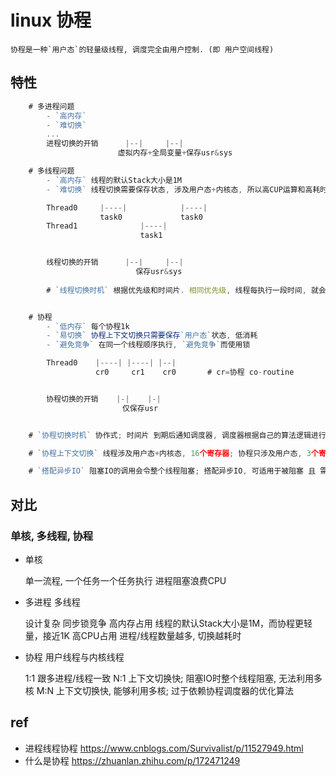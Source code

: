 # linux 协程

    协程是一种`用户态`的轻量级线程, 调度完全由用户控制. (即 用户空间线程)

## 特性

```js
    # 多进程问题
        - `高内存`
        - `难切换`
        ...
        进程切换的开销      |--|     |--|
                        虚拟内存+全局变量+保存usr&sys

    # 多线程问题
        - `高内存` 线程的默认Stack大小是1M
        - `难切换` 线程切换需要保存状态, 涉及用户态+内核态, 所以高CUP运算和高耗时

        Thread0     |----|            |----|
                    task0             task0
        Thread1              |----|
                             task1


        线程切换的开销      |--|     |--|
                            保存usr&sys
                        
        # `线程切换时机` 根据优先级和时间片. 相同优先级, 线程每执行一段时间, 就会中断+切换 (并不是一定执行完才切换). 让渡式切换.


    # 协程
        - `低内存` 每个协程1k
        - `易切换` 协程上下文切换只需要保存`用户态`状态, 低消耗
        - `避免竞争` 在同一个线程顺序执行, `避免竞争`而使用锁

        Thread0    |----| |----| |--|
                   cr0     cr1    cr0       # cr=协程 co-routine


        协程切换的开销    |-|    |-|
                         仅保存usr


    # `协程切换时机` 协作式; 时间片 到期后通知调度器, 调度器根据自己的算法逻辑进行切换调度

    # `协程上下文切换` 线程涉及用户态+内核态, 16个寄存器; 协程只涉及用户态, 3个寄存器

    # `搭配异步IO` 阻塞IO的调用会令整个线程阻塞; 搭配异步IO, 可适用于被阻塞 且 需要高并发的场景; 不适用与计算密集型
```

## 对比

### 单核, 多线程, 协程

- 单核

    单一流程, 一个任务一个任务执行
    进程阻塞浪费CPU

- 多进程 多线程

    设计复杂 同步锁竞争
    高内存占用 线程的默认Stack大小是1M，而协程更轻量，接近1K
    高CPU占用 进程/线程数量越多, 切换越耗时

- 协程 用户线程与内核线程

    1:1 跟多进程/线程一致
    N:1 上下文切换快; 阻塞IO时整个线程阻塞, 无法利用多核
    M:N 上下文切换快, 能够利用多核; 过于依赖协程调度器的优化算法

## ref

- 进程线程协程 <https://www.cnblogs.com/Survivalist/p/11527949.html>
- 什么是协程 <https://zhuanlan.zhihu.com/p/172471249>